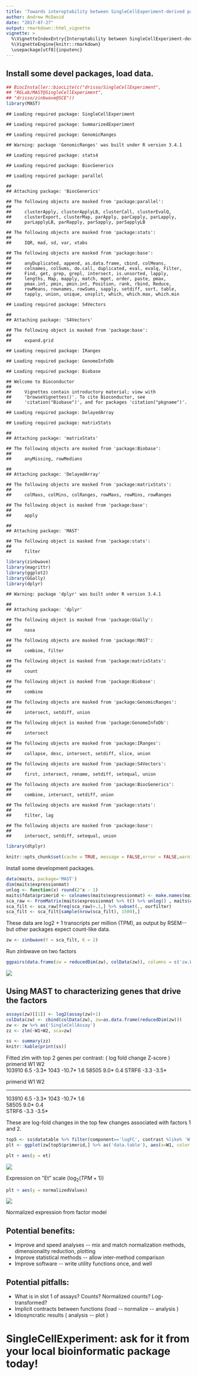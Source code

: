 ```yaml
---
title: 'Towards interoptability between SingleCellExperiment-derived packages.'
author: Andrew McDavid
date: "2017-07-27"
output: rmarkdown::html_vignette
vignette: >
  %\VignetteIndexEntry{Interoptability between SingleCellExperiment-derived packages}
  %\VignetteEngine{knitr::rmarkdown}
  \usepackage[utf8]{inputenc}
---
```


## Install some devel packages, load data.


```r
## BiocInstaller::biocLite(c("drisso/SingleCellExperiment",
## "RGLab/MAST@SingleCellExperiment",
## "drisso/zinbwave@SCE"))
library(MAST)
```

```
## Loading required package: SingleCellExperiment
```

```
## Loading required package: SummarizedExperiment
```

```
## Loading required package: GenomicRanges
```

```
## Warning: package 'GenomicRanges' was built under R version 3.4.1
```

```
## Loading required package: stats4
```

```
## Loading required package: BiocGenerics
```

```
## Loading required package: parallel
```

```
## 
## Attaching package: 'BiocGenerics'
```

```
## The following objects are masked from 'package:parallel':
## 
##     clusterApply, clusterApplyLB, clusterCall, clusterEvalQ,
##     clusterExport, clusterMap, parApply, parCapply, parLapply,
##     parLapplyLB, parRapply, parSapply, parSapplyLB
```

```
## The following objects are masked from 'package:stats':
## 
##     IQR, mad, sd, var, xtabs
```

```
## The following objects are masked from 'package:base':
## 
##     anyDuplicated, append, as.data.frame, cbind, colMeans,
##     colnames, colSums, do.call, duplicated, eval, evalq, Filter,
##     Find, get, grep, grepl, intersect, is.unsorted, lapply,
##     lengths, Map, mapply, match, mget, order, paste, pmax,
##     pmax.int, pmin, pmin.int, Position, rank, rbind, Reduce,
##     rowMeans, rownames, rowSums, sapply, setdiff, sort, table,
##     tapply, union, unique, unsplit, which, which.max, which.min
```

```
## Loading required package: S4Vectors
```

```
## 
## Attaching package: 'S4Vectors'
```

```
## The following object is masked from 'package:base':
## 
##     expand.grid
```

```
## Loading required package: IRanges
```

```
## Loading required package: GenomeInfoDb
```

```
## Loading required package: Biobase
```

```
## Welcome to Bioconductor
## 
##     Vignettes contain introductory material; view with
##     'browseVignettes()'. To cite Bioconductor, see
##     'citation("Biobase")', and for packages 'citation("pkgname")'.
```

```
## Loading required package: DelayedArray
```

```
## Loading required package: matrixStats
```

```
## 
## Attaching package: 'matrixStats'
```

```
## The following objects are masked from 'package:Biobase':
## 
##     anyMissing, rowMedians
```

```
## 
## Attaching package: 'DelayedArray'
```

```
## The following objects are masked from 'package:matrixStats':
## 
##     colMaxs, colMins, colRanges, rowMaxs, rowMins, rowRanges
```

```
## The following object is masked from 'package:base':
## 
##     apply
```

```
## 
## Attaching package: 'MAST'
```

```
## The following object is masked from 'package:stats':
## 
##     filter
```

```r
library(zinbwave)
library(magrittr)
library(ggplot2)
library(GGally)
library(dplyr)
```

```
## Warning: package 'dplyr' was built under R version 3.4.1
```

```
## 
## Attaching package: 'dplyr'
```

```
## The following object is masked from 'package:GGally':
## 
##     nasa
```

```
## The following objects are masked from 'package:MAST':
## 
##     combine, filter
```

```
## The following object is masked from 'package:matrixStats':
## 
##     count
```

```
## The following object is masked from 'package:Biobase':
## 
##     combine
```

```
## The following objects are masked from 'package:GenomicRanges':
## 
##     intersect, setdiff, union
```

```
## The following object is masked from 'package:GenomeInfoDb':
## 
##     intersect
```

```
## The following objects are masked from 'package:IRanges':
## 
##     collapse, desc, intersect, setdiff, slice, union
```

```
## The following objects are masked from 'package:S4Vectors':
## 
##     first, intersect, rename, setdiff, setequal, union
```

```
## The following objects are masked from 'package:BiocGenerics':
## 
##     combine, intersect, setdiff, union
```

```
## The following objects are masked from 'package:stats':
## 
##     filter, lag
```

```
## The following objects are masked from 'package:base':
## 
##     intersect, setdiff, setequal, union
```

```r
library(dtplyr)

knitr::opts_chunk$set(cache = TRUE, message = FALSE,error = FALSE,warning = FALSE)
```

Install some development packages.



```r
data(maits, package='MAST')
dim(maits$expressionmat)
unlog <- function(x) round(2^x - 1)
maits$fdata$primerid <- colnames(maits$expressionmat) <- make.names(maits$fdata$symbolid)
sca_raw <- FromMatrix(maits$expressionmat %>% t() %>% unlog() , maits$cdat, maits$fdat)
sca_filt <- sca_raw[freq(sca_raw)>.1,] %>% subset(., ourfilter)
sca_filt <- sca_filt[sample(nrow(sca_filt), 1500),]
```

These data are log2 + 1 transcripts per million (TPM), as output by RSEM--but other packages expect count-like data.


```r
zw <- zinbwave(Y = sca_filt, K = 2)
```

Run zinbwave on two factors



```r
ggpairs(data.frame(zw = reducedDim(zw), colData(zw)), columns = c('zw.W1', 'zw.W2', 'ngeneson'), mapping = aes(color = condition))
```

![](MAST-interoptability_files/figure-html/unnamed-chunk-3-1.png)<!-- -->

## Using MAST to characterizing genes that drive the factors


```r
assays(zw)[[1]] <- log2(assay(zw)+1)
colData(zw) <- cbind(colData(zw), zw=as.data.frame(reducedDim(zw)))
zw <- zw %>% as('SingleCellAssay')
zz <- zlm(~W1+W2, sca=zw)
```


```r
ss <- summary(zz)
knitr::kable(print(ss))
```

Fitted zlm with top 2 genes per contrast:
( log fold change Z-score )
 primerid W1      W2     
 103910      6.5    -3.3*
 1043      -10.7*    1.6 
 58505       9.0*    0.4 
 STRF6      -3.3    -3.5*


primerid   W1       W2    
---------  -------  ------
103910     6.5      -3.3* 
1043       -10.7*   1.6   
58505      9.0*     0.4   
STRF6      -3.3     -3.5* 

These are log-fold changes in the top few changes associated with factors 1 and 2.


```r
top5 <- ss$datatable %>% filter(component=='logFC', contrast %like% 'W') %>% arrange(-abs(z)) %>% head(n=5) %>% left_join(rowData(zw) %>% as.data.table())
plt <- ggplot(zw[top5$primerid,] %>% as('data.table'), aes(x=W1, color = condition)) + geom_point() + facet_wrap(~symbolid)
```




```r
plt + aes(y = et)
```

![](MAST-interoptability_files/figure-html/unnamed-chunk-7-1.png)<!-- -->

Expression on "Et" scale ($\log_2( TPM + 1)$)


```r
plt + aes(y = normalizedValues)
```

![](MAST-interoptability_files/figure-html/unnamed-chunk-8-1.png)<!-- -->

Normalized expression from factor model

## Potential benefits:

*  Improve and speed analyses -- mix and match normalization methods,  dimensionality reduction, plotting
*  Improve statistical methods -- allow inter-method comparison
*  Improve software -- write utility functions once, and well

## Potential pitfalls:

*  What is in slot 1 of assays? Counts? Normalized counts? Log-transformed?
*  Implicit contracts between functions (load -- normalize -- analysis )
*  Idiosyncratic results ( analysis -- plot )

# SingleCellExperiment: ask for it from your local bioinformatic package today! #
